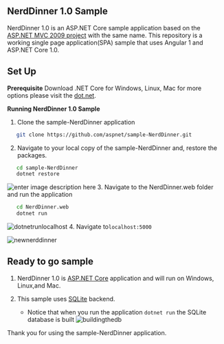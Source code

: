 
NerdDinner 1.0 Sample
----------

NerdDinner 1.0  is an ASP.NET Core sample application  based on the  [ASP.NET MVC  2009 project](http://www.nerddinner.com/) with the same name. This repository is a working single page application(SPA) sample that uses Angular 1 and ASP.NET Core 1.0. 

Set Up 
----------------------

**Prerequisite**
Download .NET Core for Windows, Linux, Mac for more options please visit the [dot.net](https://www.microsoft.com/net/download#core).   

**Running NerdDinner 1.0 Sample**

 1. Clone the sample-NerdDinner application

 ```sh
    git clone https://github.com/aspnet/sample-NerdDinner.git
```

 2. Navigate to your local copy of the sample-NerdDinner and, restore the packages.
 
 ```sh
    cd sample-NerdDinner
    dotnet restore 
```
![enter image description here](https://lh3.googleusercontent.com/-HWOSRC2Khbc/V6yTHSs2eYI/AAAAAAAAB1k/vvr4l2Gglm0OlGSMm_HIofsLucW_t7ZWgCLcB/s0/gitclonedotnetrestore2.gif "gitclonedotnetrestore2.gif")
 3. Navigate to the NerdDinner.web folder and run the application 
 
 ```sh
    cd NerdDinner.web
    dotnet run 
```
![dotnetrunlocalhost](https://cloud.githubusercontent.com/assets/2546640/17595124/ce408646-5fb9-11e6-9939-2248c9fdf3cd.gif)
 4. Navigate to` localhost:5000 `

![newnerddinner](https://cloud.githubusercontent.com/assets/2546640/23884138/5aa5e6aa-0841-11e7-8f60-cadadb7954e3.PNG)

 Ready to go sample
----------------------
 
1. NerdDinner 1.0 is [ASP.NET Core](https://docs.asp.net/en/latest/getting-started.html) application and will run on Windows, Linux,and Mac.

2.  This sample uses [SQLite](https://ef.readthedocs.io/en/latest/platforms/netcore/new-db-sqlite.html) backend.  
    - Notice that when you run the application `dotnet run`  the SQLite database is built 
![buildingthedb](https://cloud.githubusercontent.com/assets/2546640/17596795/0d078d96-5fc1-11e6-9506-0304c4155fb3.gif)

Thank you for using the sample-NerdDinner application.
